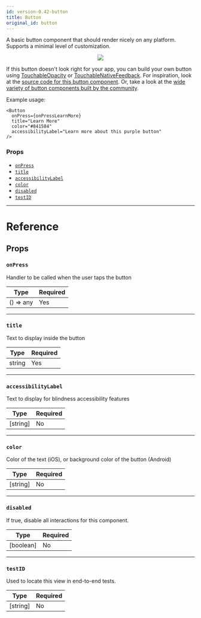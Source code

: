 ```yaml
---
id: version-0.42-button
title: Button
original_id: button
---
```


A basic button component that should render nicely on any platform. Supports a minimal level of customization.

<center><img src="/react-native/docs/assets/buttonExample.png"></img></center>

If this button doesn't look right for your app, you can build your own button using [TouchableOpacity](touchableopacity.md) or [TouchableNativeFeedback](touchablenativefeedback.md). For inspiration, look at the [source code for this button component](https://github.com/facebook/react-native/blob/master/Libraries/Components/Button.js). Or, take a look at the [wide variety of button components built by the community](https://js.coach/react-native?search=button).

Example usage:

```
<Button
  onPress={onPressLearnMore}
  title="Learn More"
  color="#841584"
  accessibilityLabel="Learn more about this purple button"
/>
```

### Props

- [`onPress`](button.md#onpress)
- [`title`](button.md#title)
- [`accessibilityLabel`](button.md#accessibilitylabel)
- [`color`](button.md#color)
- [`disabled`](button.md#disabled)
- [`testID`](button.md#testid)

---

# Reference

## Props

### `onPress`

Handler to be called when the user taps the button

| Type      | Required |
| --------- | -------- |
| () => any | Yes      |

---

### `title`

Text to display inside the button

| Type   | Required |
| ------ | -------- |
| string | Yes      |

---

### `accessibilityLabel`

Text to display for blindness accessibility features

| Type     | Required |
| -------- | -------- |
| [string] | No       |

---

### `color`

Color of the text (iOS), or background color of the button (Android)

| Type     | Required |
| -------- | -------- |
| [string] | No       |

---

### `disabled`

If true, disable all interactions for this component.

| Type      | Required |
| --------- | -------- |
| [boolean] | No       |

---

### `testID`

Used to locate this view in end-to-end tests.

| Type     | Required |
| -------- | -------- |
| [string] | No       |
